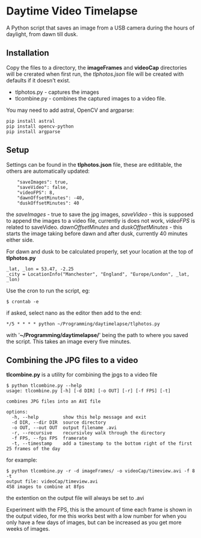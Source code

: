 # Daytime Video Timelapse

A Python script that saves an image from a USB camera during the hours of daylight, from dawn till dusk.

## Installation
Copy the files to a directory, the **imageFrames** and **videoCap** directories will be crerated when first run, the *tlphotos.json* file will be created with defaults if it doesn't exist.

- tlphotos.py - captures the images
- tlcombine.py - combines the captured images to a video file.

You may need to add astral, OpenCV and argparse:
```
pip install astral
pip install opencv-python
pip install argparse
```

## Setup

Settings can be found in the **tlphotos.json** file, these are edititable, the others are automatically updated:
```
    "saveImages": true,
    "saveVideo": false,
    "videoFPS": 8,
    "dawnOffsetMinutes": -40,
    "duskOffsetMinutes": 40
```
the *saveImages* - true to save the jpg images, *saveVideo* - this is supposed to append the images to a video file, currently is does not work, *videoFPS* is related to saveVideo. *dawnOffsetMinutes* and *duskOffsetMinutes* - this starts the image taking before dawn and after dusk, currently 40 minutes either side.

For dawn and dusk to be calculated properly, set your location at the top of **tlphotos.py**
```
_lat, _lon = 53.47, -2.25
_city = LocationInfo("Manchester", "England", "Europe/London", _lat, _lon)
```

Use the cron to run the script, eg:
``` 
$ crontab -e
```
if asked, select nano as the editor then add to the end:
```
*/5 * * * * python ~/Programming/daytimelapse/tlphotos.py
```
with '**~/Programming/daytimelapse/**' being the path to where you saved the script. This takes an image every five minutes.

## Combining the JPG files to a video

**tlcombine.py** is a utility for combining the jpgs to a video file
```
$ python tlcombine.py --help
usage: tlcombine.py [-h] [-d DIR] [-o OUT] [-r] [-f FPS] [-t]

combines JPG files into an AVI file

options:
  -h, --help         show this help message and exit
  -d DIR, --dir DIR  source directory
  -o OUT, --out OUT  output filename .avi
  -r, --recursive    recursivley walk through the directory
  -f FPS, --fps FPS  framerate
  -t, --timestamp    add a timestamp to the bottom right of the first 25 frames of the day
```
for example:
```
$ python tlcombine.py -r -d imageFrames/ -o videoCap/timeview.avi -f 8 -t
output file: videoCap/timeview.avi
458 images to combine at 8fps
```
the extention on the output file will always be set to .avi

Experiment with the FPS, this is the amount of time each frame is shown in the output video, for me this works best with a low number for when you only have a few days of images, but can be increased as you get more weeks of images.
  






